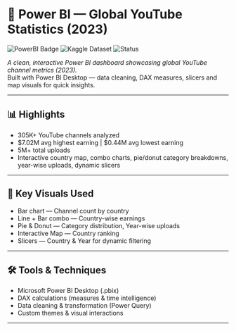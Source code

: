 # 🎯 Power BI — Global YouTube Statistics (2023)

![PowerBI Badge](https://img.shields.io/badge/Power--BI-Report-blue) ![Kaggle Dataset](https://img.shields.io/badge/Dataset-Kaggle-orange) ![Status](https://img.shields.io/badge/Status-Prototype-green)

*A clean, interactive Power BI dashboard showcasing global YouTube channel metrics (2023).*  
Built with Power BI Desktop — data cleaning, DAX measures, slicers and map visuals for quick insights.

---

## 📊 Highlights
- 305K+ YouTube channels analyzed  
- $7.02M avg highest earning | $0.44M avg lowest earning  
- 5M+ total uploads  
- Interactive country map, combo charts, pie/donut category breakdowns, year-wise uploads, dynamic slicers

---

## 🧭 Key Visuals Used
- Bar chart — Channel count by country  
- Line + Bar combo — Country-wise earnings  
- Pie & Donut — Category distribution, Year-wise uploads  
- Interactive Map — Country ranking  
- Slicers — Country & Year for dynamic filtering

---

## 🛠 Tools & Techniques
- Microsoft Power BI Desktop (.pbix)
- DAX calculations (measures & time intelligence)
- Data cleaning & transformation (Power Query)
- Custom themes & visual interactions

---

